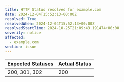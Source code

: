 ```yaml
---
title: HTTP Status resolved for example.com
date: 2024-12-04T15:52:13+00:00Z
resolved: True
resolvedWhen: 2024-12-04T15:52:13+00:00Z
resolvedStartTime: 2024-10-25T21:09:43.191474+00:00
severity: notice
affected:
  - example.com
section: issue
---
```


| Expected Statuses | Actual Status  |
|-------------------|----------------|
| 200, 301, 302 | 200 |
